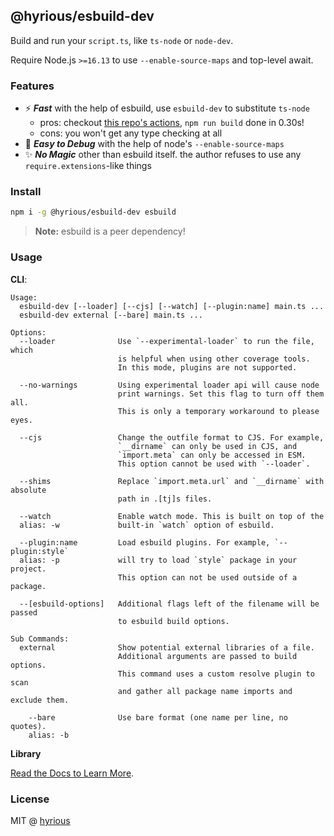 ## @hyrious/esbuild-dev

Build and run your `script.ts`, like `ts-node` or `node-dev`.

Require Node.js `>=16.13` to use `--enable-source-maps` and top-level await.

### Features

- ⚡ **_Fast_** with the help of esbuild, use `esbuild-dev` to substitute `ts-node`
  - pros: checkout [this repo's actions](https://github.com/hyrious/esbuild-dev/actions),
    `npm run build` done in 0.30s!
  - cons: you won't get any type checking at all
- 🐛 **_Easy to Debug_** with the help of node's `--enable-source-maps`
- ✨ **_No Magic_** other than esbuild itself. the author refuses to use any `require.extensions`-like things

### Install

```bash
npm i -g @hyrious/esbuild-dev esbuild
```

> **Note:** esbuild is a peer dependency!

### Usage

**CLI**:

```
Usage:
  esbuild-dev [--loader] [--cjs] [--watch] [--plugin:name] main.ts ...
  esbuild-dev external [--bare] main.ts ...

Options:
  --loader              Use `--experimental-loader` to run the file, which
                        is helpful when using other coverage tools.
                        In this mode, plugins are not supported.

  --no-warnings         Using experimental loader api will cause node
                        print warnings. Set this flag to turn off them all.
                        This is only a temporary workaround to please eyes.

  --cjs                 Change the outfile format to CJS. For example,
                        `__dirname` can only be used in CJS, and
                        `import.meta` can only be accessed in ESM.
                        This option cannot be used with `--loader`.

  --shims               Replace `import.meta.url` and `__dirname` with absolute
                        path in .[tj]s files.

  --watch               Enable watch mode. This is built on top of the
  alias: -w             built-in `watch` option of esbuild.

  --plugin:name         Load esbuild plugins. For example, `--plugin:style`
  alias: -p             will try to load `style` package in your project.
                        This option can not be used outside of a package.

  --[esbuild-options]   Additional flags left of the filename will be passed
                        to esbuild build options.

Sub Commands:
  external              Show potential external libraries of a file.
                        Additional arguments are passed to build options.
                        This command uses a custom resolve plugin to scan
                        and gather all package name imports and exclude them.

    --bare              Use bare format (one name per line, no quotes).
    alias: -b
```

**Library**

[Read the Docs to Learn More](https://hyrious.me/esbuild-dev).

### License

MIT @ [hyrious](https://github.com/hyrious)
